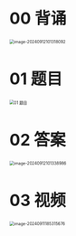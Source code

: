 # 00 背诵

<img src="https://cvp.oss-cn-shanghai.aliyuncs.com/202409121013287.png" alt="image-20240912101318092" style="zoom:50%;" />



# 01 题目

<img src="https://cvp.oss-cn-shanghai.aliyuncs.com/picgo/202406210815659.png" alt="01 题目" style="zoom:50%;" />





# 02 答案

<img src="https://cvp.oss-cn-shanghai.aliyuncs.com/202409121013144.png" alt="image-20240912101338986" style="zoom:50%;" />





# 03 视频

<img src="https://cvp.oss-cn-shanghai.aliyuncs.com/202409111853034.png" alt="image-20240911185315676" style="zoom:50%;" />
